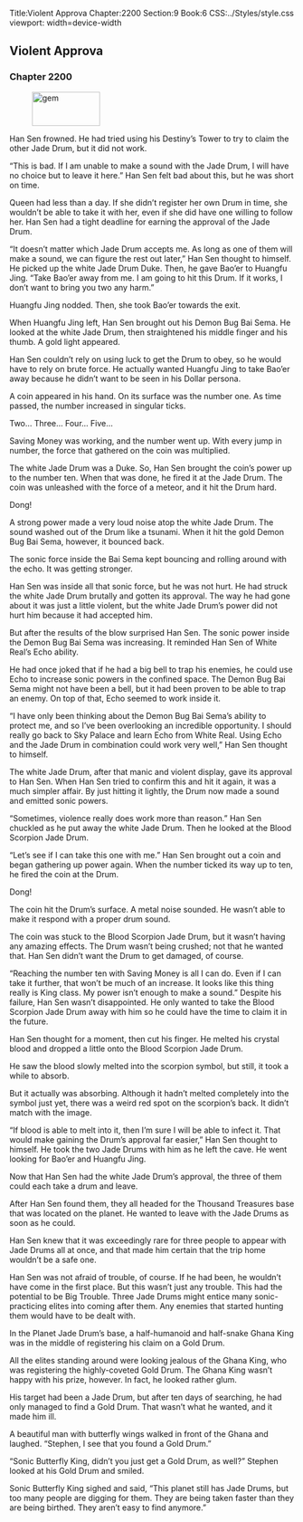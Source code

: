 Title:Violent Approva 
Chapter:2200 
Section:9 
Book:6 
CSS:../Styles/style.css 
viewport: width=device-width
  
## Violent Approva
### Chapter 2200 
<figure>
	<img src="../Images/gem.gif" alt="gem" id="gem" width="120" height="60" />
</figure>
  

  
  Han Sen frowned. He had tried using his Destiny’s Tower to try to claim the other Jade Drum, but it did not work.

“This is bad. If I am unable to make a sound with the Jade Drum, I will have no choice but to leave it here.” Han Sen felt bad about this, but he was short on time.

Queen had less than a day. If she didn’t register her own Drum in time, she wouldn’t be able to take it with her, even if she did have one willing to follow her. Han Sen had a tight deadline for earning the approval of the Jade Drum.

“It doesn’t matter which Jade Drum accepts me. As long as one of them will make a sound, we can figure the rest out later,” Han Sen thought to himself. He picked up the white Jade Drum Duke. Then, he gave Bao’er to Huangfu Jing. “Take Bao’er away from me. I am going to hit this Drum. If it works, I don’t want to bring you two any harm.”

Huangfu Jing nodded. Then, she took Bao’er towards the exit.

When Huangfu Jing left, Han Sen brought out his Demon Bug Bai Sema. He looked at the white Jade Drum, then straightened his middle finger and his thumb. A gold light appeared.

Han Sen couldn’t rely on using luck to get the Drum to obey, so he would have to rely on brute force. He actually wanted Huangfu Jing to take Bao’er away because he didn’t want to be seen in his Dollar persona.

A coin appeared in his hand. On its surface was the number one. As time passed, the number increased in singular ticks.

Two… Three… Four… Five…

Saving Money was working, and the number went up. With every jump in number, the force that gathered on the coin was multiplied.

The white Jade Drum was a Duke. So, Han Sen brought the coin’s power up to the number ten. When that was done, he fired it at the Jade Drum. The coin was unleashed with the force of a meteor, and it hit the Drum hard.

Dong!

A strong power made a very loud noise atop the white Jade Drum. The sound washed out of the Drum like a tsunami. When it hit the gold Demon Bug Bai Sema, however, it bounced back.

The sonic force inside the Bai Sema kept bouncing and rolling around with the echo. It was getting stronger.

Han Sen was inside all that sonic force, but he was not hurt. He had struck the white Jade Drum brutally and gotten its approval. The way he had gone about it was just a little violent, but the white Jade Drum’s power did not hurt him because it had accepted him.

But after the results of the blow surprised Han Sen. The sonic power inside the Demon Bug Bai Sema was increasing. It reminded Han Sen of White Real’s Echo ability.

He had once joked that if he had a big bell to trap his enemies, he could use Echo to increase sonic powers in the confined space. The Demon Bug Bai Sema might not have been a bell, but it had been proven to be able to trap an enemy. On top of that, Echo seemed to work inside it.

“I have only been thinking about the Demon Bug Bai Sema’s ability to protect me, and so I’ve been overlooking an incredible opportunity. I should really go back to Sky Palace and learn Echo from White Real. Using Echo and the Jade Drum in combination could work very well,” Han Sen thought to himself.

The white Jade Drum, after that manic and violent display, gave its approval to Han Sen. When Han Sen tried to confirm this and hit it again, it was a much simpler affair. By just hitting it lightly, the Drum now made a sound and emitted sonic powers.

“Sometimes, violence really does work more than reason.” Han Sen chuckled as he put away the white Jade Drum. Then he looked at the Blood Scorpion Jade Drum.

“Let’s see if I can take this one with me.” Han Sen brought out a coin and began gathering up power again. When the number ticked its way up to ten, he fired the coin at the Drum.

Dong!

The coin hit the Drum’s surface. A metal noise sounded. He wasn’t able to make it respond with a proper drum sound.

The coin was stuck to the Blood Scorpion Jade Drum, but it wasn’t having any amazing effects. The Drum wasn’t being crushed; not that he wanted that. Han Sen didn’t want the Drum to get damaged, of course.

“Reaching the number ten with Saving Money is all I can do. Even if I can take it further, that won’t be much of an increase. It looks like this thing really is King class. My power isn’t enough to make a sound.” Despite his failure, Han Sen wasn’t disappointed. He only wanted to take the Blood Scorpion Jade Drum away with him so he could have the time to claim it in the future.

Han Sen thought for a moment, then cut his finger. He melted his crystal blood and dropped a little onto the Blood Scorpion Jade Drum.

He saw the blood slowly melted into the scorpion symbol, but still, it took a while to absorb.

But it actually was absorbing. Although it hadn’t melted completely into the symbol just yet, there was a weird red spot on the scorpion’s back. It didn’t match with the image.

“If blood is able to melt into it, then I’m sure I will be able to infect it. That would make gaining the Drum’s approval far easier,” Han Sen thought to himself. He took the two Jade Drums with him as he left the cave. He went looking for Bao’er and Huangfu Jing.

Now that Han Sen had the white Jade Drum’s approval, the three of them could each take a drum and leave.

After Han Sen found them, they all headed for the Thousand Treasures base that was located on the planet. He wanted to leave with the Jade Drums as soon as he could.

Han Sen knew that it was exceedingly rare for three people to appear with Jade Drums all at once, and that made him certain that the trip home wouldn’t be a safe one.

Han Sen was not afraid of trouble, of course. If he had been, he wouldn’t have come in the first place. But this wasn’t just any trouble. This had the potential to be Big Trouble. Three Jade Drums might entice many sonic-practicing elites into coming after them. Any enemies that started hunting them would have to be dealt with.

In the Planet Jade Drum’s base, a half-humanoid and half-snake Ghana King was in the middle of registering his claim on a Gold Drum.

All the elites standing around were looking jealous of the Ghana King, who was registering the highly-coveted Gold Drum. The Ghana King wasn’t happy with his prize, however. In fact, he looked rather glum.

His target had been a Jade Drum, but after ten days of searching, he had only managed to find a Gold Drum. That wasn’t what he wanted, and it made him ill.

A beautiful man with butterfly wings walked in front of the Ghana and laughed. “Stephen, I see that you found a Gold Drum.”

“Sonic Butterfly King, didn’t you just get a Gold Drum, as well?” Stephen looked at his Gold Drum and smiled.

Sonic Butterfly King sighed and said, “This planet still has Jade Drums, but too many people are digging for them. They are being taken faster than they are being birthed. They aren’t easy to find anymore.”
